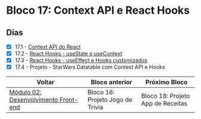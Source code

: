 # Bloco 17: Context API e React Hooks

## Dias

- [x] 17.1 - [Context API do React](./01-context-api-do-react/)
- [x] 17.2 - [React Hooks - useState e useContext](./02-react-hooks-use-state-e-use-context/)
- [x] 17.3 - [React Hooks - useEffect e Hooks customizados](./03-react-hooks-use-effect-e-hooks-customizados/)
- [x] 17.4 - Projeto - StarWars Datatable com Context API e Hooks

| Voltar                                      | Bloco anterior                   | Próximo Bloco                     |
| ------------------------------------------- | -------------------------------- | --------------------------------- |
| [Módulo 02: Desenvolvimento Front-end](../) | Bloco 16: Projeto Jogo de Trivia | Bloco 18: Projeto App de Receitas |
